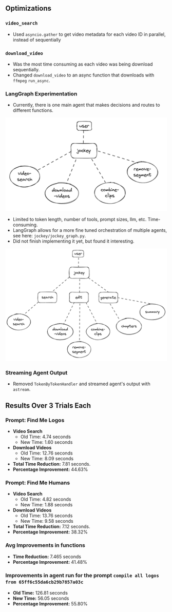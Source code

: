 ## Optimizations

### `video_search`

- Used `asyncio.gather` to get video metadata for each video ID in parallel, instead of sequentially

### `download_video`

- Was the most time consuming as each video was being download sequentially.
- Changed `download_video` to an async function that downloads with `ffmpeg` `run_async`.

### LangGraph Experimentation

- Currently, there is one main agent that makes decisions and routes to different functions.

![Agent Image](/jockey/assets/images/agent.png)

- Limited to token length, number of tools, prompt sizes, llm, etc. Time-consuming.
- LangGraph allows for a more fine tuned orchestration of multiple agents, see here: `jockey/jockey_graph.py`.
- Did not finish implementing it yet, but found it interesting.

![Agent 2 Image](/jockey/assets/images/agent2.png)

### Streaming Agent Output

- Removed `TokenByTokenHandler` and streamed agent's output with `astream`.

## Results Over 3 Trials Each

### Prompt: Find Me Logos

- **Video Search**
  - Old Time: 4.74 seconds
  - New Time: 1.60 seconds
- **Download Videos**
  - Old Time: 12.76 seconds
  - New Time: 8.09 seconds
- **Total Time Reduction:** 7.81 seconds.
- **Percentage Improvement:** 44.63%

### Prompt: Find Me Humans

- **Video Search**
  - Old Time: 4.82 seconds
  - New Time: 1.88 seconds
- **Download Videos**
  - Old Time: 13.76 seconds
  - New Time: 9.58 seconds
- **Total Time Reduction:** 7.12 seconds.
- **Percentage Improvement:** 38.32%

### Avg Improvements in functions

- **Time Reduction:** 7.465 seconds
- **Percentage Improvement:** 41.48%

### Improvements in agent run for the prompt `compile all logos from 65ff6c55da6cb29b7857a03c`

- **Old Time:** 126.81 seconds
- **New Time:** 56.05 seconds
- **Percentage Improvement:** 55.80%
